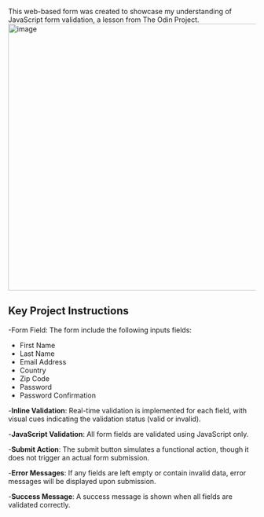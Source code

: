 This web-based form was created to showcase my understanding of JavaScript form validation, a lesson from The Odin Project.
<img width="543" alt="image" src="https://github.com/user-attachments/assets/d445edd9-880a-403c-b254-239fea1e53d6">

## Key Project Instructions

-Form Field: The form include the following inputs fields:
  - First Name
  - Last Name
  - Email Address
  - Country
  - Zip Code
  - Password
  - Password Confirmation

-**Inline Validation**: Real-time validation is implemented for each field, with visual cues indicating the validation status (valid or invalid).

-**JavaScript Validation**: All form fields are validated using JavaScript only.

-**Submit Action**: The submit button simulates a functional action, though it does not trigger an actual form submission.

-**Error Messages**: If any fields are left empty or contain invalid data, error messages will be displayed upon submission.

-**Success Message**: A success message is shown when all fields are validated correctly.
